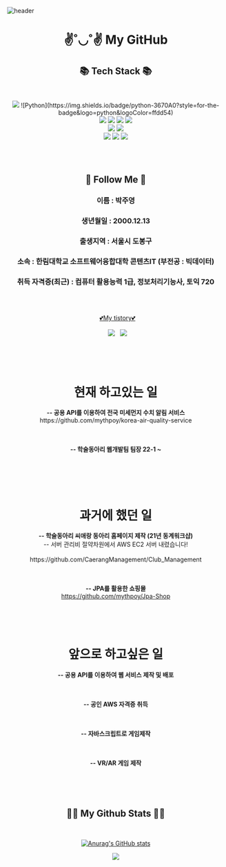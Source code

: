 <p align="center">

![header](https://capsule-render.vercel.app/api?text=welcome~&type=waving&color=50:A4A4A4,50:2ECCFA&animation=fadeIn&fontSize=35&fontColor=000000)
<br>
<h1 align="center">✌˚◡˚✌ My GitHub</h2>


<h2 align="center">📚 Tech Stack 📚</h3>
<br>
</p>
<p align="center">
  <img src="https://img.shields.io/badge/JAVA-007396?style=for-the-badge&logo=java&logoColor=white">
  ![Python](https://img.shields.io/badge/python-3670A0?style=for-the-badge&logo=python&logoColor=ffdd54)
  <br>
  <img src="https://img.shields.io/badge/Spring-6DB33F?style=for-the-badge&logo=Spring&logoColor=white">
<img src="https://img.shields.io/badge/Spring Boot-6DB33F?style=for-the-badge&logo=SpringBoot&logoColor=white">
<img src="https://img.shields.io/badge/Spring Security-6DB33F?style=for-the-badge&logo=SpringSecurity&logoColor=white">
<img src="https://img.shields.io/badge/Thymeleaf-6DB33F?style=for-the-badge&logo=thymeleaf&logoColor=FF9900">
<br>
<img src="https://img.shields.io/badge/html-E34F26?style=for-the-badge&logo=html5&logoColor=white">
<img src="https://img.shields.io/badge/javascript-F7DF1E?style=for-the-badge&logo=javascript&logoColor=black">
<br>
<img src="https://img.shields.io/badge/Ubuntu-black?style=for-the-badge&logo=ubuntu&logoColor=FF9900">
<img src="https://img.shields.io/badge/github-181717?style=for-the-badge&logo=github&logoColor=white">
<img src="https://img.shields.io/badge/aws-232F3E?style=for-the-badge&logo=Amazon AWS&logoColor=white">
</p>
<br>
<div id="pr" align="center">
<br>
<h2 >🌈 Follow Me 🌈</h3>

<h3>이름 : 박주영</h3>
<h3>생년월일 : 2000.12.13</h3>
<h3>출생지역 : 서울시 도봉구</h3>
<h3>소속 : 한림대학교 소프트웨어융합대학 콘텐츠IT (부전공 : 빅데이터)</h3>
<h3>취득 자격증(최근) : 컴퓨터 활용능력 1급, 정보처리기능사, 토익 720</h3>


</div>
<br>
<br>
<p align="center">
  &nbsp
  <a href="https://mythpoy.tistory.com/">💕My tistory💕</a>
  <br>
  <br>
  &nbsp
  <a href="https://www.instagram.com/jyp.on/"><img src="https://img.shields.io/badge/Instagram-E4405F?style=flat-square&logo=Instagram&logoColor=white&link=https://www.instagram.com/hye_inisfree/"/></a>
  &nbsp
  <a href="mailto:okmlnsunok@gmail.com"><img src="https://img.shields.io/badge/Gmail-d14836?style=flat-square&logo=Gmail&logoColor=white&link=kimhyein7110@gmail.com"/></a>
</p>
<br><br>

<br>
<h1 align="center" class="work">현재 하고있는 일</h1>
<div align="center">
  <strong> -- 공용 API를 이용하여 전국 미세먼지 수치 알림 서비스</strong><br>
  <a>https://github.com/mythpoy/korea-air-quality-service</a>
  <br><br><br>


  <strong> -- 학술동아리 웹개발팀 팀장 22-1 ~ </strong><br>
</div>
<br>
<br>
<br>
<br>
<h1 align="center" class="work">과거에 했던 일</h1>

<div align="center">
  <strong> -- 학술동아리 씨애랑 동아리 홈페이지 제작 (21년 동계워크샵)</strong><br>
  <div> -- 서버 관리비 절약차원에서 AWS EC2 서버 내렸습니다!</div><br>
  <a>https://github.com/CaerangManagement/Club_Management</a>

  <br><br>
  <strong> -- JPA를 활용한 쇼핑몰</strong><br>
  <a>https://github.com/mythpoy/Jpa-Shop</a>

</div>
<br><br><br>
<h1 align="center" class="work">앞으로 하고싶은 일</h1>

<div align="center">

<strong> -- 공용 API를 이용하여 웹 서비스 제작 및 배포</strong><br>

  <br><br>
  <strong> -- 공인 AWS 자격증 취득</strong><br>

  <br><br>
  <strong> -- 자바스크립트로 게임제작</strong><br>

  <br><br>
  <strong> -- VR/AR 게임 제작</strong><br>
  

</div>

<br><br><br>
 <h2 align="center">👩‍💻 My Github Stats 👩‍💻</h3>
<br>
<div align="center">

[![Anurag's GitHub stats](https://github-readme-stats.vercel.app/api?username=mythpoy&hide_title=true&show_icons=true&include_all_commits=true&disable_animations=true&theme=vue-dark)](https://github.com/anuraghazra/github-readme-stats)
</div>
<p align="center">
  <a href="https://hits.seeyoufarm.com"><img src="https://hits.seeyoufarm.com/api/count/incr/badge.svg?url=https%3A%2F%2Fgithub.com%2Fmythpoy&count_bg=%2341B883&title_bg=%23CDC2C2&icon=github.svg&icon_color=%23E7E7E7&title=hits&edge_flat=false"/></a>
</p> 

  



